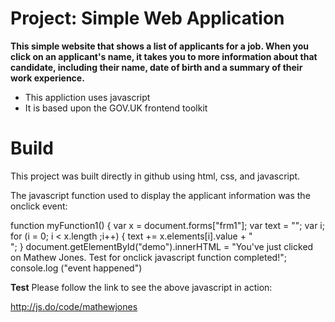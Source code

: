 Project: Simple Web Application 
===============================

**This simple website that shows a list of applicants for a job. When you click on an applicant's name, it takes you to more information about that candidate, including their name, date of birth and a summary of their work experience.**

- This appliction uses javascript
- It is based upon the GOV.UK frontend toolkit

Build
=====

This project was built directly in github using html, css, and javascript.

The javascript function used to display the applicant information was the onclick event:

   function myFunction1() {
    var x = document.forms["frm1"];
    var text = "";
    var i;
    for (i = 0; i < x.length ;i++) {
        text += x.elements[i].value + "<br>";
    }
    document.getElementById("demo").innerHTML = "You've just clicked on Mathew Jones. Test for onclick javascript function completed!";
    console.log ("event happened")
    
**Test**
Please follow the link to see the above javascript in action:

http://js.do/code/mathewjones



